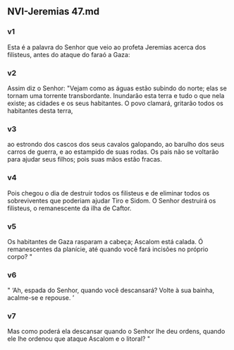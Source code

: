 ## NVI-Jeremias 47.md
### v1
 Esta é a palavra do Senhor que veio ao profeta Jeremias acerca dos filisteus, antes do ataque do faraó a Gaza:
### v2
 Assim diz o Senhor: "Vejam como as águas estão subindo do norte; elas se tornam uma torrente transbordante. Inundarão esta terra e tudo o que nela existe; as cidades e os seus habitantes. O povo clamará, gritarão todos os habitantes desta terra,
### v3
 ao estrondo dos cascos dos seus cavalos galopando, ao barulho dos seus carros de guerra, e ao estampido de suas rodas. Os pais não se voltarão para ajudar seus filhos; pois suas mãos estão fracas.
### v4
 Pois chegou o dia de destruir todos os filisteus e de eliminar todos os sobreviventes que poderiam ajudar Tiro e Sidom. O Senhor destruirá os filisteus, o remanescente da ilha de Caftor.
### v5
 Os habitantes de Gaza rasparam a cabeça; Ascalom está calada. Ó remanescentes da planície, até quando você fará incisões no próprio corpo? "
### v6
 " ‘Ah, espada do Senhor, quando você descansará? Volte à sua bainha, acalme-se e repouse. ’
### v7
 Mas como poderá ela descansar quando o Senhor lhe deu ordens, quando ele lhe ordenou que ataque Ascalom e o litoral? "
